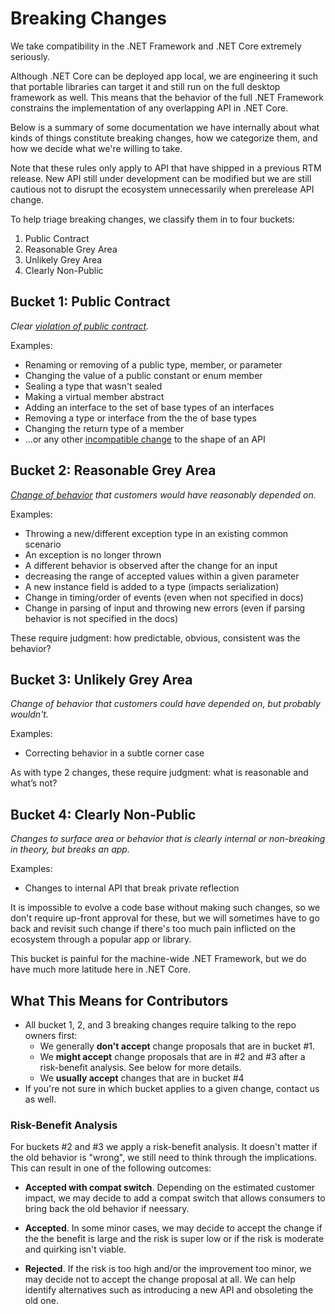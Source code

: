 # Breaking Changes

We take compatibility in the .NET Framework and .NET Core extremely seriously.

Although .NET Core can be deployed app local, we are engineering it such that
portable libraries can target it and still run on the full desktop framework as
well. This means that the behavior of the full .NET Framework constrains the
implementation of any overlapping API in .NET Core.

Below is a summary of some documentation we have internally about what kinds of
things constitute breaking changes, how we categorize them, and how we decide
what we're willing to take.

Note that these rules only apply to API that have shipped in a previous RTM
release. New API still under development can be modified but we are still
cautious not to disrupt the ecosystem unnecessarily when prerelease API change.

To help triage breaking changes, we classify them in to four buckets:

1. Public Contract
2. Reasonable Grey Area
3. Unlikely Grey Area
4. Clearly Non-Public

## Bucket 1: Public Contract
*Clear [violation of public contract][breaking-change].*

Examples:
* Renaming or removing of a public type, member, or parameter
* Changing the value of a public constant or enum member
* Sealing a type that wasn't sealed
* Making a virtual member abstract
* Adding an interface to the set of base types of an interfaces
* Removing a type or interface from the the of base types
* Changing the return type of a member
* ...or any other [incompatible change][breaking-change] to the shape of an API

[breaking-change]: breaking-change-rules.md#source-and-binary-compatibility-changes

## Bucket 2: Reasonable Grey Area
*[Change of behavior][behavioral-changes] that customers would have reasonably
depended on.*

Examples:

* Throwing a new/different exception type in an existing common scenario
* An exception is no longer thrown
* A different behavior is observed after the change for an input
* decreasing the range of accepted values within a given parameter
* A new instance field is added to a type (impacts serialization)
* Change in timing/order of events (even when not specified in docs)
* Change in parsing of input and throwing new errors (even if parsing behavior
  is not specified in the docs)

These require judgment: how predictable, obvious, consistent was the behavior?

[behavioral-changes]: breaking-change-rules.md#behavioral-changes

## Bucket 3: Unlikely Grey Area
*Change of behavior that customers could have depended on, but probably
wouldn't.*

Examples:

* Correcting behavior in a subtle corner case

As with type 2 changes, these require judgment: what is reasonable and what’s
not?

## Bucket 4: Clearly Non-Public
*Changes to surface area or behavior that is clearly internal or non-breaking
in theory, but breaks an app.*

Examples:

* Changes to internal API that break private reflection

It is impossible to evolve a code base without making such changes, so we don't
require up-front approval for these, but we will sometimes have to go back and
revisit such change if there's too much pain inflicted on the ecosystem through
a popular app or library.

This bucket is painful for the machine-wide .NET Framework, but we do have much
more latitude here in .NET Core.

## What This Means for Contributors

* All bucket 1, 2, and 3 breaking changes require talking to the repo owners
  first:
    - We generally **don't accept** change proposals that are in bucket #1.
    - We **might accept** change proposals that are in #2 and #3 after a
      risk-benefit analysis. See below for more details.
    - We **usually accept** changes that are in bucket #4
* If you're not sure in which bucket applies to a given change, contact us as
  well.

### Risk-Benefit Analysis

For buckets #2 and #3 we apply a risk-benefit analysis. It doesn't matter if the
old behavior is "wrong", we still need to think through the implications. This
can result in one of the following outcomes: 

* **Accepted with compat switch**. Depending on the estimated customer impact,
  we may decide to add a compat switch that allows consumers to bring back the
  old behavior if neessary.

* **Accepted**. In some minor cases, we may decide to accept the change if the
  the benefit is large and the risk is super low or if the risk is moderate and
  quirking isn't viable.

* **Rejected**. If the risk is too high and/or the improvement too minor, we may
  decide not to accept the change proposal at all. We can help identify
  alternatives such as introducing a new API and obsoleting the old one.

